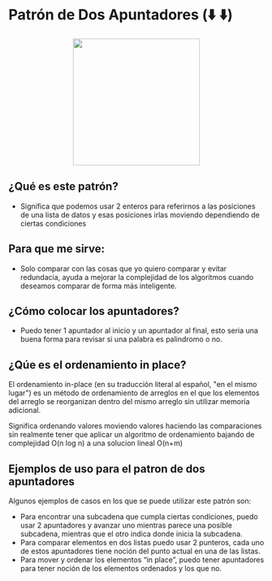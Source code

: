 # ****Patrón de Dos Apuntadores (⬇️ ⬇️)****


<div align="center">
<img src="https://miro.medium.com/v2/resize:fit:1400/1*XOOm3-HktTdz6keEV2-NmA.gif" width="250" height="250"/>
</div>



## ¿Qué es este patrón?

- Significa que podemos usar 2 enteros para referirnos a las posiciones de  una lista de datos y esas posiciones irlas moviendo dependiendo de ciertas condiciones

## Para que me sirve:

- Solo comparar con las cosas que yo quiero comparar y evitar redundacia, ayuda a mejorar la complejidad de los algoritmos cuando deseamos comparar de forma más inteligente.

## ¿Cómo colocar los apuntadores?

- Puedo tener 1 apuntador al inicio y un apuntador al final, esto seria una buena forma para revisar si una palabra es palindromo o no.

## ¿Qúe es el ordenamiento in place?
El ordenamiento in-place (en su traducción literal al español, "en el mismo lugar") 
es un método de ordenamiento de arreglos en el que los elementos del arreglo se reorganizan dentro del mismo arreglo sin utilizar memoria adicional.

Significa ordenando valores moviendo valores haciendo las comparaciones
sin realmente tener que aplicar un algoritmo de ordenamiento bajando de complejidad O(n log n) a una solucion lineal O(n+m)

## Ejemplos de uso para el patron de dos apuntadores
Algunos ejemplos de casos en los que se puede utilizar este patrón son:

- Para encontrar una subcadena que cumpla ciertas condiciones, puedo usar 2 apuntadores y avanzar uno mientras parece una posible subcadena, mientras que el otro indica donde inicia la subcadena.
- Para comparar elementos en dos listas puedo usar 2 punteros, cada uno de estos apuntadores tiene noción del punto actual en una de las listas.
- Para mover y ordenar los elementos “in place”, puedo tener apuntadores para tener noción de los elementos ordenados y los que no.